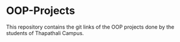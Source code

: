 # OOP-Projects
This repository  contains the git links of the OOP projects done by the students of Thapathali Campus.
